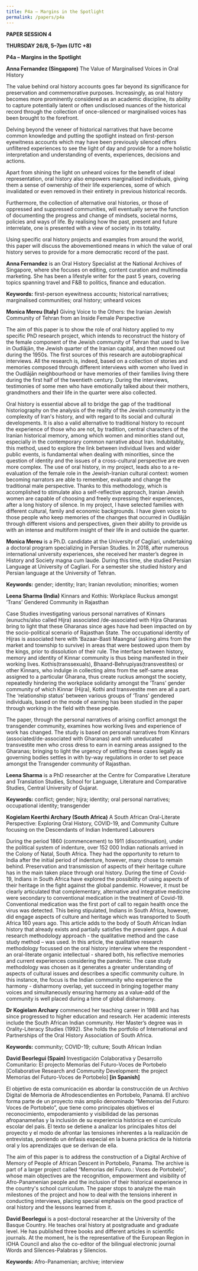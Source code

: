 ```yaml
---
title: P4a – Margins in the Spotlight
permalink: /papers/p4a
---
```

<b>PAPER SESSION 4

THURSDAY 26/8, 5–7pm (UTC +8)
	
P4a – Margins in the Spotlight

Anna Fernandez (Singapore)</b> The Value of Marginalised Voices in Oral History

The value behind oral history accounts goes far beyond its significance for preservation and commemorative purposes. Increasingly, as oral history becomes more prominently considered as an academic discipline, its ability to capture potentially latent or often undisclosed nuances of the historical record through the collection of once-silenced or marginalised voices has been brought to the forefront. 

Delving beyond the veneer of historical narratives that have become common knowledge and putting the spotlight instead on first-person eyewitness accounts which may have been previously silenced offers unfiltered experiences to see the light of day and provide for a more holistic interpretation and understanding of events, experiences, decisions and actions. 

Apart from shining the light on unheard voices for the benefit of ideal representation, oral history also empowers marginalised individuals, giving them a sense of ownership of their life experiences, some of which invalidated or even removed in their entirety in previous historical records. 

Furthermore, the collection of alternative oral histories, or those of oppressed and suppressed communities, will eventually serve the function of documenting the progress and change of mindsets, societal norms, policies and ways of life. By realising how the past, present and future interrelate, one is presented with a view of society in its totality. 

Using specific oral history projects and examples from around the world, this paper will discuss the abovementioned means in which the value of oral history serves to provide for a more democratic record of the past.

<b>Anna Fernandez</b> is an Oral History Specialist at the National Archives of Singapore, where she focuses on editing, content curation and multimedia marketing. She has been a lifestyle writer for the past 5 years, covering topics spanning travel and F&B to politics, finance and education.

<b>Keywords:</b> first-person eyewitness accounts; historical narratives; marginalised communities; oral history; unheard voices

<b>Monica Mereu (Italy)</b> Giving Voice to the Others: the Iranian Jewish Community of Tehran from an Inside Female Perspective

The aim of this paper is to show the role of oral history applied to my specific PhD research project, which intends to reconstruct the history of the female component of the Jewish community of Tehran that used to live in Oudlājān, the Jewish quarter of the Iranian capital, and then moved out during the 1950s. The first sources of this research are autobiographical interviews. All the research is, indeed, based on a collection of stories and memories composed through different interviews with women who lived in the Oudlājān neighbourhood or have memories of their families living there during the first half of the twentieth century. During the interviews, testimonies of some men who have emotionally talked about their mothers, grandmothers and their life in the quarter were also collected. 

Oral history is essential above all to bridge the gap of the traditional historiography on the analysis of the reality of the Jewish community in the complexity of Iran's history, and with regard to its social and cultural developments. It is also a valid alternative to traditional history to recount the experience of those who are not, by tradition, central characters of the Iranian historical memory, among which women and minorities stand out, especially in the contemporary common narrative about Iran. Indubitably, this method, used to explore the link between individual lives and wider public events, is fundamental when dealing with minorities, since the question of identity and the issues of a cross-cultural perspective are even more complex. The use of oral history, in my project, leads also to a re-evaluation of the female role in the Jewish-Iranian cultural context: women becoming narrators are able to remember, evaluate and change the traditional male perspective. Thanks to this methodology, which is accomplished to stimulate also a self-reflective approach, Iranian Jewish women are capable of choosing and freely expressing their experiences, after a long history of silence. In my project, I have selected families with different cultural, family and economic backgrounds. I have given voice to those people who keep memories of the changes that occurred in Oudlājān through different visions and perspectives, given their ability to provide us with an intense and multiform insight of their life in and outside the quarter.

<b>Monica Mereu</b> is a Ph.D. candidate at the University of Cagliari, undertaking a doctoral program specializing in Persian Studies. In 2018, after numerous international university experiences, she received her master’s degree in History and Society magna cum laude. During this time, she studied Persian Language at University of Cagliari. For a semester she studied history and Persian language at the University of Tehran.

<b>Keywords:</b> gender; identity; Iran; Iranian revolution; minorities; women

<b>Leena Sharma (India)</b> Kinnars and Kothis: Workplace Ruckus amongst ‘Trans’ Gendered Community in Rajasthan

Case Studies investigating various personal narratives of Kinnars (eunuchs/also called Hijra) associated /de-associated with Hijra Gharanas bring to light that these Gharanas since ages have had been impacted on by the socio-political scenario of Rajasthan State. The occupational identity of Hijras is associated here with ‘Bazaar-Basti Maangna’ (asking alms from the market and township to survive) in areas that were bestowed upon them by the kings, prior to dissolution of their rule. The interface between history, memory and identity of Kinnar community is thus being manifested in their working lives. Kothis(transsexuals), Bhaand-Behrupiyas(transvestites) or other Kinnars, who indulge in collecting alms from the self-same areas assigned to a particular Gharana, thus create ruckus amongst the society, repeatedly hindering the workplace solidarity amongst the ‘Trans’ gender community of which Kinnar (Hijra), Kothi and transvestite men are all a part. The ‘relationship status’ between various groups of ‘Trans’ gendered individuals, based on the mode of earning has been studied in the paper through working in the field with these people.

The paper, through the personal narratives of arising conflict amongst the transgender community, examines how working lives and experience of work has changed. The study is based on personal narratives from Kinnars (associated/de-associated with Gharanas) and with uneducated transvestite men who cross dress to earn in earning areas assigned to the Gharanas; bringing to light the urgency of settling these cases legally as governing bodies settles in with by-way regulations in order to set peace amongst the Transgender community of Rajasthan.

<b>Leena Sharma</b> is a PhD researcher at the Centre for Comparative Literature and Translation Studies, School for Language, Literature and Comparative Studies, Central University of Gujarat.

<b>Keywords:</b> conflict; gender; hijra; identity; oral personal narratives; occupational identity; transgender

<b>Kogielam Keerthi Archary (South Africa)</b> A South African Oral-Literate Perspective: Exploring Oral History, COVID-19, and Community Culture focusing on the Descendants of Indian Indentured Labourers

During the period 1860 (commencement) to 1911 (discontinuation), under the political system of indenture, over 152 000 Indian nationals arrived in the Colony of Natal, South Africa. They had the opportunity to return to India after the initial period of indenture, however, many chose to remain behind.  Preservation and transmission of aspects of their heritage culture has in the main taken place through oral history. During the time of Covid-19, Indians in South Africa have explored the possibility of using aspects of their heritage in the fight against the global pandemic. However, it must be clearly articulated that complementary, alternative and integrative medicine were secondary to conventional medication in the treatment of Covid-19. Conventional medication was the first port of call to regain health once the virus was detected.  This being stipulated, Indians in South Africa, however, did engage aspects of culture and heritage which was transported to South Africa 160 years ago.  This article adds to the body of South African Indian history that already exists and partially satisfies the prevalent gaps. A dual research methodology approach - the qualitative method and the case study method – was used. In this article, the qualitative research methodology focussed on the oral history interview where the respondent - an oral-literate organic intellectual - shared both, his reflective memories and current experiences considering the pandemic. The case study methodology was chosen as it generates a greater understanding of aspects of cultural issues and describes a specific community culture. In this instance, the focus is the Indian community who experience the harmony - disharmony overlap, yet succeed in bringing together  many voices and simultaneously ensuring harmony as a value-add of the community is well placed during a time of global disharmony.

<b>Dr Kogielam Archary</b> 
commenced her teaching career in 1988 and has since progressed to higher education and research.  Her academic interests include the South African Indian community. Her Master’s degree was in Orality-Literacy Studies (1992).  She holds the portfolio of International and Partnerships of the Oral History Association of South Africa.

<b>Keywords:</b> community; COVID-19; culture; South African Indian

<b>David Beorlegui (Spain) </b>Investigación Colaborativa y Desarrollo Comunitario: El projecto Memorias del Futuro-Voces de Portobelo [Collaborative Research and Community Development: the project Memorias del Futuro-Voces de Portobelo] <b>[in Spanish]</b>

El objetivo de esta comunicación es abordar la construcción de un Archivo Digital de Memoria de Afrodescendientes en Portobelo, Panamá. El archivo forma parte de un proyecto más amplio denominado “Memorias del Futuro: Voces de Portobelo”, que tiene como principales objetivos el reconocimiento, empoderamiento y visibilidad de las personas afropanameñas y la inclusión de su experiencia histórica en el currículo escolar del país. El texto se detiene a analizar los principales hitos del proyecto y el modo de afrontar las tensiones inherentes a la realización de entrevistas, poniendo un énfasis especial en la buena práctica de la historia oral y los aprendizajes que se 
derivan de ella. 

The aim of this paper is to address the construction of a Digital Archive of Memory of People of African Descent in Portobelo, Panama. The archive is part of a larger project called “Memorias del Futuro.: Voces de Portobelo”, whose main objectives are the recognition, empowerment and visibility of Afro-Panamenian people and the inclusion of their historical experience in the country's school curriculum. The paper stops to analyze the main milestones of the project and how to deal with the tensions inherent in conducting interviews, placing special emphasis on the good practice of oral history and the lessons learned from it.

<b>David Beorlegui</b> is a post-doctoral researcher at the University of the Basque Country. He teaches oral history at postgraduate and graduate level. He has published three books and different articles in scientific journals. At the moment, he is the representative of the European Region in IOHA Council and also the co-editor of the bilingual electronic journal Words and Silences-Palabras y Silencios.

<b>Keywords:</b> Afro-Panamenian; archive; interview